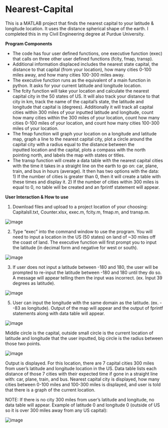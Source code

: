 # Nearest-Capital
This is a MATLAB project that finds the nearest capital to your latitude &amp; longitude location. It uses the distance spherical shape of the earth. I completed this in my Civil Engineering degree at Purdue University. 

**Program Components**

  - The code has four user defined functions, one executive function (exec) that calls on three other user defined functions (fcity, fmap, transp).
  - Additional information displaced includes the nearest state capital, the distance to that capital (from your location), how many cities 0-100 miles away, and how many cities 100-300 miles away.
  - The executive function runs as the equivalent of a main function in python. It asks for your current latitude and longitude location. 
  - The fcity function will take your location and calculate the nearest capital city in the 50 states of US. It will also track your distance to that city in km, track the name of the capital’s state, the            latitude and longitude that capital is (degrees). Additionally it will track all capital cities within 300 miles of your inputted latitude and longitude, count how many cities within the 300 miles of your         location, count how many cities 0-100 miles of your location, and count how many cities 100-300 miles of your location. 
  - The fmap function will graph your location on a longitude and latitude map, graph a line to the nearest capital city, plot a circle around the capital city with a radius equal to the distance between the     
    inputted location and the capital, plots a compass with the north pointing north, and labels the map with states or titles.
  - The transp function will create a data table with the nearest capital cities with the time it takes in a straight line on the earth to go on: car, plane, train, and bus in hours (average). It then has two         options with the data: 1) If the number of cities is greater than 0, then it will create a table with these times and display it. 2) If the number of cities within 300 miles is equal to 0, no table will be        created and an fprintf statement will appear. 

**User Interaction & How to use**

1.	Download files and upload to a project location of your choosing: Capitalsll.txt, Counter.xlsx, exec.m, fcity.m, fmap.m, and transp.m. 

![image](https://github.com/user-attachments/assets/a427820b-54d0-4b5b-8b1e-1e57751cf414)

2.	Type “exec” into the command window to use the program. You will need to input a location in the US (50 states) on land of ~30 miles off the coast of land. The executive function will first prompt you to input the latitude (in decimal form and negative for west or south). 

![image](https://github.com/user-attachments/assets/f0e35028-70bf-4285-93c9-6c0bab4946fc)

3.	If user does not input a latitude between -180 and 180, the user will be prompted to re-input the latitude between -180 and 180 until they do so. A message will appear telling them the input was incorrect. (ex. Input 39 degrees as latitude).

![image](https://github.com/user-attachments/assets/50f4953b-78ae-46bc-875f-1be46cf1ce45)

 
5.	User can input the longitude with the same domain as the latitude. (ex. -  -83 as longitude). Output of the map will appear and the output of fprintf statements along with data table will appear.

![image](https://github.com/user-attachments/assets/de4af52f-894a-4e97-82a8-db0d48ad8d43)

Middle circle is the capital, outside small circle is the current location of latitude and longitude that the user inputted, big circle is the radius between those two points.

![image](https://github.com/user-attachments/assets/fae88ec4-ce1f-44ce-8226-1a99f384deee)

Output is displayed. For this location, there are 7 capital cities 300 miles from user’s latitude and longitude location in the US. Data table lists each distance of those 7 cities with their expected time if gone in a straight line with: car, plane, train, and bus. Nearest capital city is displayed, how many cities between 0-100 miles and 100-300 miles is displayed, and user is told that there is a graph of the current location. 

NOTE: If there is no city 300 miles from user’s latitude and longitude, no data table will appear. Example of latitude 0 and longitude 0 (outside of US so it is over 300 miles away from any US capital):  

![image](https://github.com/user-attachments/assets/6a42e432-bb36-4b38-bc0a-5713f04dfc30)

